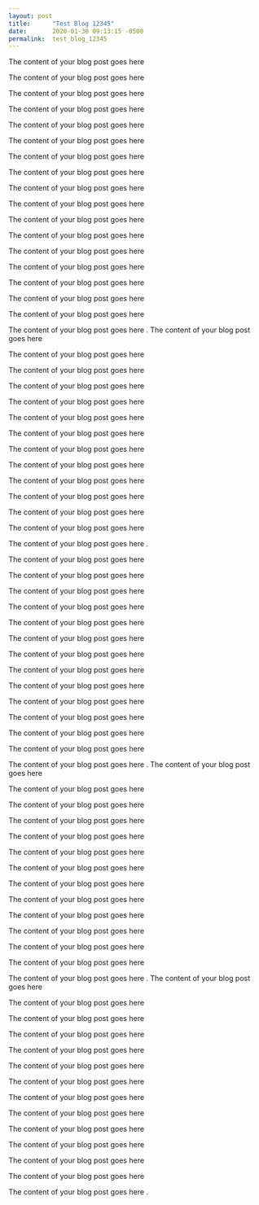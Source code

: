 ```yaml
---
layout: post
title:      "Test Blog 12345"
date:       2020-01-30 09:13:15 -0500
permalink:  test_blog_12345
---
```



The content of your blog post goes here

The content of your blog post goes here

The content of your blog post goes here

The content of your blog post goes here

The content of your blog post goes here

The content of your blog post goes here

The content of your blog post goes here

The content of your blog post goes here

The content of your blog post goes here

The content of your blog post goes here

The content of your blog post goes here

The content of your blog post goes here

The content of your blog post goes here

The content of your blog post goes here

The content of your blog post goes here

The content of your blog post goes here

The content of your blog post goes here

The content of your blog post goes here
.
The content of your blog post goes here

The content of your blog post goes here

The content of your blog post goes here

The content of your blog post goes here

The content of your blog post goes here

The content of your blog post goes here

The content of your blog post goes here

The content of your blog post goes here

The content of your blog post goes here

The content of your blog post goes here

The content of your blog post goes here

The content of your blog post goes here

The content of your blog post goes here

The content of your blog post goes here
.

The content of your blog post goes here

The content of your blog post goes here

The content of your blog post goes here

The content of your blog post goes here

The content of your blog post goes here

The content of your blog post goes here

The content of your blog post goes here

The content of your blog post goes here

The content of your blog post goes here

The content of your blog post goes here

The content of your blog post goes here

The content of your blog post goes here

The content of your blog post goes here

The content of your blog post goes here
.
The content of your blog post goes here

The content of your blog post goes here

The content of your blog post goes here

The content of your blog post goes here

The content of your blog post goes here

The content of your blog post goes here

The content of your blog post goes here

The content of your blog post goes here

The content of your blog post goes here

The content of your blog post goes here

The content of your blog post goes here

The content of your blog post goes here

The content of your blog post goes here

The content of your blog post goes here
.
The content of your blog post goes here

The content of your blog post goes here

The content of your blog post goes here

The content of your blog post goes here

The content of your blog post goes here

The content of your blog post goes here

The content of your blog post goes here

The content of your blog post goes here

The content of your blog post goes here

The content of your blog post goes here

The content of your blog post goes here

The content of your blog post goes here

The content of your blog post goes here

The content of your blog post goes here
.
